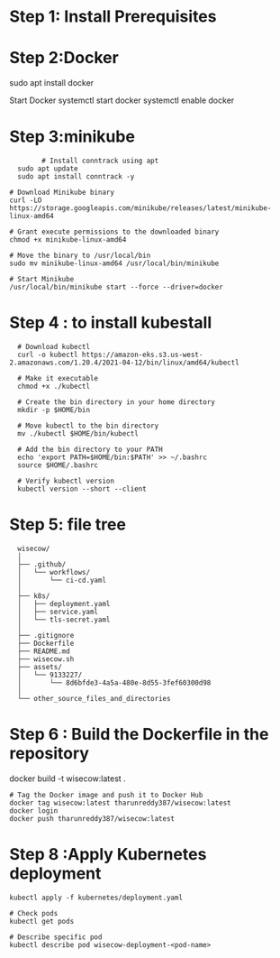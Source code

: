 # Step 1: Install Prerequisites

# Step 2:Docker
  sudo apt install docker
  
  Start Docker
  systemctl start docker
  systemctl enable docker


# Step 3:minikube 
            # Install conntrack using apt
      sudo apt update
      sudo apt install conntrack -y
    
    # Download Minikube binary
    curl -LO https://storage.googleapis.com/minikube/releases/latest/minikube-linux-amd64
    
    # Grant execute permissions to the downloaded binary
    chmod +x minikube-linux-amd64
    
    # Move the binary to /usr/local/bin
    sudo mv minikube-linux-amd64 /usr/local/bin/minikube
    
    # Start Minikube
    /usr/local/bin/minikube start --force --driver=docker

# Step 4 : to install kubestall 
      # Download kubectl
      curl -o kubectl https://amazon-eks.s3.us-west-2.amazonaws.com/1.20.4/2021-04-12/bin/linux/amd64/kubectl
      
      # Make it executable
      chmod +x ./kubectl
      
      # Create the bin directory in your home directory
      mkdir -p $HOME/bin
      
      # Move kubectl to the bin directory
      mv ./kubectl $HOME/bin/kubectl
      
      # Add the bin directory to your PATH
      echo 'export PATH=$HOME/bin:$PATH' >> ~/.bashrc
      source $HOME/.bashrc
      
      # Verify kubectl version
      kubectl version --short --client

      

# Step 5: file tree 
      wisecow/
      │
      ├── .github/
      │   └── workflows/
      │       └── ci-cd.yaml
      │
      ├── k8s/
      │   ├── deployment.yaml
      │   ├── service.yaml
      │   └── tls-secret.yaml
      │
      ├── .gitignore
      ├── Dockerfile
      ├── README.md
      ├── wisecow.sh
      ├── assets/
      │   └── 9133227/
      │       └── 8d6bfde3-4a5a-480e-8d55-3fef60300d98
      │
      └── other_source_files_and_directories

# Step 6 : Build the Dockerfile in the repository
docker build -t wisecow:latest .
    
    # Tag the Docker image and push it to Docker Hub
    docker tag wisecow:latest tharunreddy387/wisecow:latest
    docker login
    docker push tharunreddy387/wisecow:latest


# Step 8 :Apply Kubernetes deployment
    kubectl apply -f kubernetes/deployment.yaml
    
    # Check pods
    kubectl get pods
    
    # Describe specific pod
    kubectl describe pod wisecow-deployment-<pod-name>

